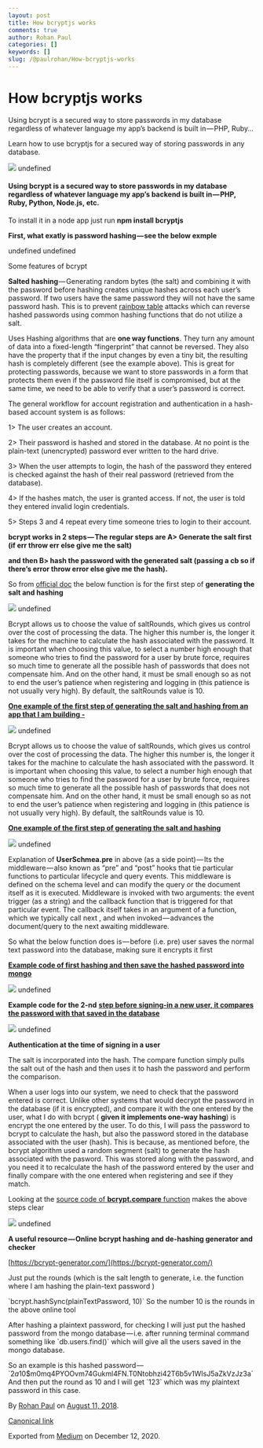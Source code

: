 ```yaml
---
layout: post
title: How bcryptjs works
comments: true
author: Rohan Paul
categories: []
keywords: []
slug: /@paulrohan/How-bcryptjs-works
---
```


# How bcryptjs works

Using bcrypt is a secured way to store passwords in my database regardless of whatever language my app’s backend is built in — PHP, Ruby…

Learn how to use bcryptjs for a secured way of storing passwords in any database.

![](https://cdn-images-1.medium.com/max/800/1*cYPdg0MnTsOI_0kM5V4zXg.jpeg)
undefined

#### Using **bcrypt** is a secured way to store passwords in my database regardless of whatever language my app’s backend is built in — PHP, Ruby, Python, Node.js, etc.

To install it in a node app just run **npm install bcryptjs**

**First, what exatly is password hashing — see the below exmple**

undefined
undefined

Some features of bcrypt

**Salted hashing** — Generating random bytes (the salt) and combining it with the password before hashing creates unique hashes across each user’s password. If two users have the same password they will not have the same password hash. This is to prevent [rainbow table](https://en.wikipedia.org/wiki/Rainbow_table) attacks which can reverse hashed passwords using common hashing functions that do not utilize a salt.

Uses Hashing algorithms that are **one way functions**. They turn any amount of data into a fixed-length “fingerprint” that cannot be reversed. They also have the property that if the input changes by even a tiny bit, the resulting hash is completely different (see the example above). This is great for protecting passwords, because we want to store passwords in a form that protects them even if the password file itself is compromised, but at the same time, we need to be able to verify that a user’s password is correct.

The general workflow for account registration and authentication in a hash-based account system is as follows:

1> The user creates an account.

2> Their password is hashed and stored in the database. At no point is the plain-text (unencrypted) password ever written to the hard drive.

3> When the user attempts to login, the hash of the password they entered is checked against the hash of their real password (retrieved from the database).

4> If the hashes match, the user is granted access. If not, the user is told they entered invalid login credentials.

5> Steps 3 and 4 repeat every time someone tries to login to their account.

**bcrypt works in 2 steps — The regular steps are A> Generate the salt first (if err throw err else give me the salt)**

**and then B> hash the password with the generated salt (passing a cb so if there’s error throw error else give me the hash).**

So from [official doc](https://github.com/dcodeIO/bcrypt.js#usage---async) the below function is for the first step of **generating the salt and hashing**

![](https://cdn-images-1.medium.com/max/800/1*3EnupfmEKRhzfrmfKF8UCQ.png)
undefined

Bcrypt allows us to choose the value of saltRounds, which gives us control over the cost of processing the data. The higher this number is, the longer it takes for the machine to calculate the hash associated with the password. It is important when choosing this value, to select a number high enough that someone who tries to find the password for a user by brute force, requires so much time to generate all the possible hash of passwords that does not compensate him. And on the other hand, it must be small enough so as not to end the user’s patience when registering and logging in (this patience is not usually very high). By default, the saltRounds value is 10.

[**One example of the first step of generating the salt and hashing from an app that I am building -**](https://github.com/rohan-paul/Tiny-Twitter-Clone/blob/master/models/user.js)

![](https://cdn-images-1.medium.com/max/800/1*LJJ8WC1BJADZJ-uulXerUA.png)
undefined

Bcrypt allows us to choose the value of saltRounds, which gives us control over the cost of processing the data. The higher this number is, the longer it takes for the machine to calculate the hash associated with the password. It is important when choosing this value, to select a number high enough that someone who tries to find the password for a user by brute force, requires so much time to generate all the possible hash of passwords that does not compensate him. And on the other hand, it must be small enough so as not to end the user’s patience when registering and logging in (this patience is not usually very high). By default, the saltRounds value is 10.

[**One example of the first step of generating the salt and hashing**](https://github.com/rohan-paul/Tiny-Twitter-Clone/blob/master/models/user.js)

![](https://cdn-images-1.medium.com/max/800/1*eIcisK2Buf53yKzPWfbnPg.png)
undefined

Explanation of **UserSchmea.pre** in above (as a side point) — Its the middleware — also known as “pre” and “post” hooks that tie particular functions to particular lifecycle and query events. This middleware is defined on the schema level and can modify the query or the document itself as it is executed. Middleware is invoked with two arguments: the event trigger (as a string) and the callback function that is triggered for that particular event. The callback itself takes in an argument of a function, which we typically call next , and when invoked — advances the document/query to the next awaiting middleware.

So what the below function does is — before (i.e. pre) user saves the normal text password into the database, making sure it encrypts it first

[**Example code of first hashing and then save the hashed password into mongo**](https://github.com/rohan-paul/Developer-Profile-App/blob/master/routes/api/users.js)

![](https://cdn-images-1.medium.com/max/800/1*VqcxwTzQB6nnNWTzoQFF4g.png)
undefined

**Example code for the 2-nd** [**step before signing-in a new user, it compares the password with that saved in the database**](https://github.com/rohan-paul/Developer-Profile-App/blob/master/routes/api/users.js)

![](https://cdn-images-1.medium.com/max/800/1*5UO30s40i7KHld5RRaoooQ.png)
undefined

**Authentication at the time of signing in a user**

The salt is incorporated into the hash. The compare function simply pulls the salt out of the hash and then uses it to hash the password and perform the comparison.

When a user logs into our system, we need to check that the password entered is correct. Unlike other systems that would decrypt the password in the database (if it is encrypted), and compare it with the one entered by the user, what I do with bcrypt ( **given it implements one-way hashing**) is encrypt the one entered by the user. To do this, I will pass the password to bcrypt to calculate the hash, but also the password stored in the database associated with the user (hash). This is because, as mentioned before, the bcrypt algorithm used a random segment (salt) to generate the hash associated with the pasword. This was stored along with the password, and you need it to recalculate the hash of the password entered by the user and finally compare with the one entered when registering and see if they match.

Looking at the [source code of **bcrypt.compare** function](https://github.com/dcodeIO/bcrypt.js/blob/b09f7f266a7015456b7b36deeb026dc636f64542/dist/bcrypt.js#L269) makes the above steps clear

![](https://cdn-images-1.medium.com/max/800/1*tuP93hhOymfu27O30zmaBA.png)
undefined

**A useful resource — Online bcrypt hashing and de-hashing generator and checker**

[https://bcrypt-generator.com/](https://bcrypt-generator.com/)

Just put the rounds (which is the salt length to generate, i.e. the function where I am hashing the plain-text password )

\`bcrypt.hashSync(plainTextPassword, 10)\` So the number 10 is the rounds in the above online tool

After hashing a plaintext password, for checking I will just put the hashed password from the mongo database — i.e. after running terminal command something like \`db.users.find()\` which will give all the users saved in the mongo database.

So an example is this hashed password — \`$2a$10$m0mq4PYOOvm74Gukml4FN.T0Ntobhzi42T6b5v1WIsJ5aZkVzJz3a\` And then put the round as 10 and I will get \`123\` which was my plaintext password in this case.

By [Rohan Paul](https://medium.com/@paulrohan) on [August 11, 2018](https://medium.com/p/90ef4cb85bf4).

[Canonical link](https://medium.com/@paulrohan/how-bcryptjs-works-90ef4cb85bf4)

Exported from [Medium](https://medium.com) on December 12, 2020.